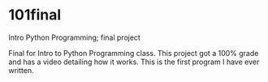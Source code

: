 # 101final
Intro Python Programming; final project

Final for Intro to Python Programming class. This project got a 100% grade and has a video detailing how it works. This is the first program I have ever written. 
